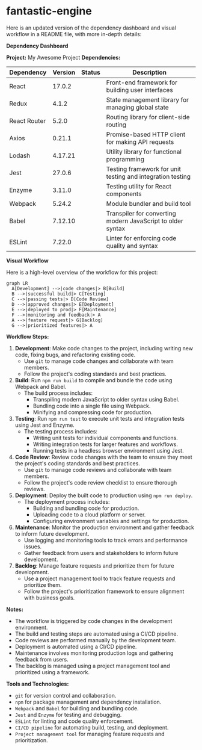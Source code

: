 # fantastic-engine

Here is an updated version of the dependency dashboard and visual workflow in a README file, with more in-depth details:

**Dependency Dashboard**

**Project:** My Awesome Project
**Dependencies:**

| Dependency | Version | Status | Description |
| --- | --- | --- | --- |
| React | 17.0.2 | | Front-end framework for building user interfaces |
| Redux | 4.1.2 | | State management library for managing global state |
| React Router | 5.2.0 | | Routing library for client-side routing |
| Axios | 0.21.1 | | Promise-based HTTP client for making API requests |
| Lodash | 4.17.21 | | Utility library for functional programming |
| Jest | 27.0.6 | | Testing framework for unit testing and integration testing |
| Enzyme | 3.11.0 | | Testing utility for React components |
| Webpack | 5.24.2 | | Module bundler and build tool |
| Babel | 7.12.10 | | Transpiler for converting modern JavaScript to older syntax |
| ESLint | 7.22.0 | | Linter for enforcing code quality and syntax |

**Visual Workflow**

Here is a high-level overview of the workflow for this project:
```
graph LR
  A[Development] -->|code changes|> B[Build]
  B -->|successful build|> C[Testing]
  C -->|passing tests|> D[Code Review]
  D -->|approved changes|> E[Deployment]
  E -->|deployed to prod|> F[Maintenance]
  F -->|monitoring and feedback|> A
  A -->|feature request|> G[Backlog]
  G -->|prioritized features|> A
```
**Workflow Steps:**

1. **Development**: Make code changes to the project, including writing new code, fixing bugs, and refactoring existing code.
	* Use `git` to manage code changes and collaborate with team members.
	* Follow the project's coding standards and best practices.
2. **Build**: Run `npm run build` to compile and bundle the code using Webpack and Babel.
	* The build process includes:
		+ Transpiling modern JavaScript to older syntax using Babel.
		+ Bundling code into a single file using Webpack.
		+ Minifying and compressing code for production.
3. **Testing**: Run `npm run test` to execute unit tests and integration tests using Jest and Enzyme.
	* The testing process includes:
		+ Writing unit tests for individual components and functions.
		+ Writing integration tests for larger features and workflows.
		+ Running tests in a headless browser environment using Jest.
4. **Code Review**: Review code changes with the team to ensure they meet the project's coding standards and best practices.
	* Use `git` to manage code reviews and collaborate with team members.
	* Follow the project's code review checklist to ensure thorough reviews.
5. **Deployment**: Deploy the built code to production using `npm run deploy`.
	* The deployment process includes:
		+ Building and bundling code for production.
		+ Uploading code to a cloud platform or server.
		+ Configuring environment variables and settings for production.
6. **Maintenance**: Monitor the production environment and gather feedback to inform future development.
	* Use logging and monitoring tools to track errors and performance issues.
	* Gather feedback from users and stakeholders to inform future development.
7. **Backlog**: Manage feature requests and prioritize them for future development.
	* Use a project management tool to track feature requests and prioritize them.
	* Follow the project's prioritization framework to ensure alignment with business goals.

**Notes:**

* The workflow is triggered by code changes in the development environment.
* The build and testing steps are automated using a CI/CD pipeline.
* Code reviews are performed manually by the development team.
* Deployment is automated using a CI/CD pipeline.
* Maintenance involves monitoring production logs and gathering feedback from users.
* The backlog is managed using a project management tool and prioritized using a framework.

**Tools and Technologies:**

* `git` for version control and collaboration.
* `npm` for package management and dependency installation.
* `Webpack` and `Babel` for building and bundling code.
* `Jest` and `Enzyme` for testing and debugging.
* `ESLint` for linting and code quality enforcement.
* `CI/CD pipeline` for automating build, testing, and deployment.
* `Project management tool` for managing feature requests and prioritization.
